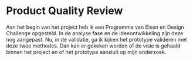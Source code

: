 # Product Quality Review

Aan het begin van het project heb ik een Programma van Eisen en Design Challenge opgesteld. In de analyse fase en de ideeontwikkeling zijn deze nog aangepast. Nu, in de validatie, ga ik kijken het prototype valideren met deze twee methodes. Dan kan er gekeken worden of de visie is gehaald binnen het project en of het prototype aansluit op mijn onderzoek. 



